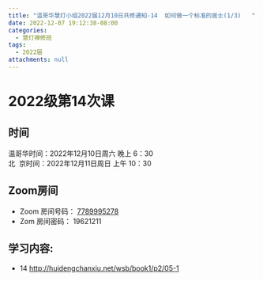 ```yaml
---
title: "温哥华慧灯小组2022届12月10日共修通知-14  如何做一个标准的居士(1/3)   "
date: 2022-12-07 19:12:38-08:00
categories:
  - 慧灯禅修班
tags:
  - 2022届
attachments: null
---
```

# 2022级第14次课

## 时间

温哥华时间：2022年12月10日周六 晚上 6：30\
北  京时间：2022年12月11日周日 上午 10：30

## Zoom房间

* Zoom 房间号码： [7789995278](https://us02web.zoom.us/j/7789995278?pwd=VjZmbWJFY2k2K0E5RVB2cTNIQmhqUT09)
* Zom 房间密码： 19621211

## 学习内容:

* 14  [](http://huidengchanxiu.net/wsb/book1/p2/04-2)http://huidengchanxiu.net/wsb/book1/p2/05-1